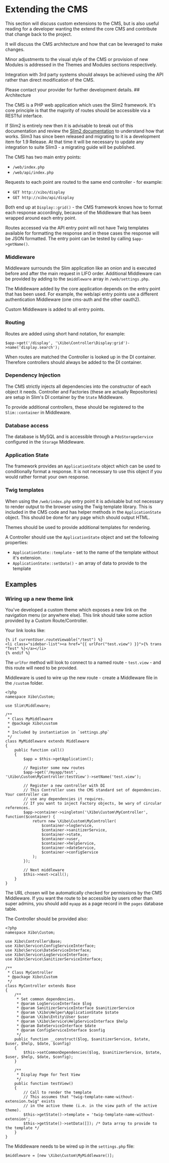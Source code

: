 <!--toc=advanced-->
# Extending the CMS

This section will discuss custom extensions to the CMS, but is also useful
reading for a developer wanting the extend the core CMS and contribute that
change back to the project.

It will discuss the CMS architecture and how that can be leveraged to make
changes.

Minor adjustments to the visual style of the CMS or provision of new Modules
is addressed in the Themes and Modules sections respectively.

Integration with 3rd party systems should always be achieved using the API
rather than direct modification of the CMS.

<white>
Please contact your provider for further development details.
</white>

<nonwhite>
## Architecture

The CMS is a PHP web application which uses the Slim2 framework. It's core
principle is that the majority of routes should be accessible via a RESTful
interface.

If Slim2 is entirely new then it is advisable to break out of this documentation
and review the [Slim2 documentation](http://docs.slimframework.com/) to
understand how that works. Slim3 has since been released and migrating to
it is a development item for 1.9 Release. At that time it will be necessary
to update any integration to suite Slim3 - a migrating guide will be published.

The CMS has two main entry points:

 - `/web/index.php`
 - `/web/api/index.php`

Requests to each point are routed to the same end controller - for example:

 - `GET http://xibo/display`
 - `GET http://xibo/api/display`

Both end up at `Display::grid()` - the CMS framework knows how to format each
response accordingly, because of the Middleware that has been wrapped around
each entry point.

Routes accessed via the API entry point will not have Twig templates available
for formatting the response and in these cases the response will be JSON
formatted. The entry point can be tested by calling `$app->getName()`.

### Middleware

Middleware surrounds the Slim application like an onion and is executed
before and after the main request in LIFO order. Additional Middleware can be
provided by adding to the `$middleware` array in `/web/settings.php`.

The Middleware added by the core application depends on the entry point that
has been used. For example, the web/api entry points use a different
authentication Middleware (one cms-auth and the other oauth2).

Custom Middleware is added to all entry points.

### Routing

Routes are added using short hand notation, for example:

```
$app->get('/display', '\Xibo\Controller\Display:grid')->name('display.search');
```

When routes are matched the Controller is looked up in the DI container.
Therefore controllers should always be added to the DI container.

### Dependency Injection

The CMS strictly injects all dependencies into the constructor of each object
it needs. Controller and Factories (these are actually Repositories) are
setup in Slim's DI container by the `State` Middleware.

To provide additional controllers, these should be registered to the
`Slim::container` in Middleware.

### Database access

The database is MySQL and is accessible through a `PdoStorageService`
configured in the `Storage` Middleware.

### Application State

The framework provides an `ApplicationState` object which can be used to
conditionally format a response. It is not necessary to use this object if you
would rather format your own response.

### Twig templates

When using the `/web/index.php` entry point it is advisable but not necessary
to render output to the browser using the Twig template library. This is
included in the CMS code and has helper methods in the `ApplicationState`
object. This should be done for any page which should output HTML.

Themes should be used to provide additional templates for rendering.

A Controller should use the `ApplicationState` object and set the following
properties:

 - `ApplicationState::template` - set to the name of the template without it's
 extension.
 - `ApplicationState::setData()` - an array of data to provide to the template


## Examples

### Wiring up a new theme link

You've developed a custom theme which exposes a new link on the navigation menu
(or anywhere else). This link should take some action provided by a Custom
Route/Controller.

Your link looks like:

```
{% if currentUser.routeViewable("/test") %}
<li class="sidebar-list"><a href="{{ urlFor("test.view") }}">{% trans "Test" %}</a></li>
{% endif %}
```

The `urlFor` method will look to connect to a named route - `test.view` - and
this route will need to be provided.

Middleware is used to wire up the new route - create a Middleware file in the
`/custom` folder.

```
<?php
namespace Xibo\Custom;

use Slim\Middleware;

/**
 * Class MyMiddleware
 * @package Xibo\custom
 *
 * Included by instantiation in `settings.php`
 */
class MyMiddleware extends Middleware
{
    public function call()
    {
        $app = $this->getApplication();

        // Register some new routes
        $app->get('/myapp/test', '\Xibo\Custom\MyController:testView')->setName('test.view');

        // Register a new controller with DI
        // This Controller uses the CMS standard set of dependencies. Your controller can
        // use any dependencies it requires.
        // If you want to inject Factory objects, be wary of circular references.
        $app->container->singleton('\Xibo\Custom\MyController', function($container) {
            return new \Xibo\Custom\MyController(
                $container->logService,
                $container->sanitizerService,
                $container->state,
                $container->user,
                $container->helpService,
                $container->dateService,
                $container->configService
            );
        });

        // Next middleware
        $this->next->call();
    }
}
```

The URL chosen will be automatically checked for permissions by the CMS
Middleware. If you want the route to be accessible by users other than super
admins, you should add `myapp` as a page record in the `pages` database table.

The Controller should be provided also:

```
<?php
namespace Xibo\Custom;

use Xibo\Controller\Base;
use Xibo\Service\ConfigServiceInterface;
use Xibo\Service\DateServiceInterface;
use Xibo\Service\LogServiceInterface;
use Xibo\Service\SanitizerServiceInterface;

/**
 * Class MyController
 * @package Xibo\Custom
 */
class MyController extends Base
{
    /**
     * Set common dependencies.
     * @param LogServiceInterface $log
     * @param SanitizerServiceInterface $sanitizerService
     * @param \Xibo\Helper\ApplicationState $state
     * @param \Xibo\Entity\User $user
     * @param \Xibo\Service\HelpServiceInterface $help
     * @param DateServiceInterface $date
     * @param ConfigServiceInterface $config
     */
    public function __construct($log, $sanitizerService, $state, $user, $help, $date, $config)
    {
        $this->setCommonDependencies($log, $sanitizerService, $state, $user, $help, $date, $config);
    }

    /**
     * Display Page for Test View
     */
    public function testView()
    {
        // Call to render the template
        // This assumes that "twig-template-name-without-extension.twig" exists
        // in the active theme (i.e. in the view path of the active theme).
        $this->getState()->template = 'twig-template-name-without-extension';
        $this->getState()->setData([]); /* Data array to provide to the template */
    }
}
```

The Middleware needs to be wired up in the `settings.php` file:

```
$middleware = [new \Xibo\Custom\MyMiddleware()];
```

</nonwhite>
